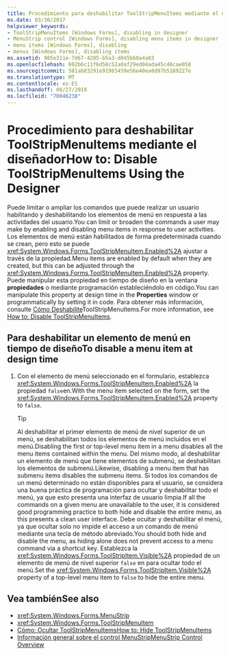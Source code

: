 ```yaml
---
title: Procedimiento para deshabilitar ToolStripMenuItems mediante el diseñador
ms.date: 03/30/2017
helpviewer_keywords:
- ToolStripMenuItems [Windows Forms], disabling in designer
- MenuStrip control [Windows Forms], disabling menu items in designer
- menu items [Windows Forms], disabling
- menus [Windows Forms], disabling items
ms.assetid: 985e311e-7d67-4205-b5a3-d045b68a4a03
ms.openlocfilehash: 692b6c11f6d58c52a0af29ed04ada45c48cae058
ms.sourcegitcommit: 581ab03291e91983459e56e40ea8d97b5189227e
ms.translationtype: MT
ms.contentlocale: es-ES
ms.lasthandoff: 08/27/2019
ms.locfileid: "70046238"
---
```

# <a name="how-to-disable-toolstripmenuitems-using-the-designer"></a><span data-ttu-id="71d57-102">Procedimiento para deshabilitar ToolStripMenuItems mediante el diseñador</span><span class="sxs-lookup"><span data-stu-id="71d57-102">How to: Disable ToolStripMenuItems Using the Designer</span></span>
<span data-ttu-id="71d57-103">Puede limitar o ampliar los comandos que puede realizar un usuario habilitando y deshabilitando los elementos de menú en respuesta a las actividades del usuario.</span><span class="sxs-lookup"><span data-stu-id="71d57-103">You can limit or broaden the commands a user may make by enabling and disabling menu items in response to user activities.</span></span> <span data-ttu-id="71d57-104">Los elementos de menú están habilitados de forma predeterminada cuando se crean, pero esto se puede <xref:System.Windows.Forms.ToolStripMenuItem.Enabled%2A> ajustar a través de la propiedad.</span><span class="sxs-lookup"><span data-stu-id="71d57-104">Menu items are enabled by default when they are created, but this can be adjusted through the <xref:System.Windows.Forms.ToolStripMenuItem.Enabled%2A> property.</span></span> <span data-ttu-id="71d57-105">Puede manipular esta propiedad en tiempo de diseño en la ventana **propiedades** o mediante programación estableciéndolo en código.</span><span class="sxs-lookup"><span data-stu-id="71d57-105">You can manipulate this property at design time in the **Properties** window or programmatically by setting it in code.</span></span> <span data-ttu-id="71d57-106">Para obtener más información, consulte [Cómo Deshabilite](how-to-disable-toolstripmenuitems.md)ToolStripMenuItems.</span><span class="sxs-lookup"><span data-stu-id="71d57-106">For more information, see [How to: Disable ToolStripMenuItems](how-to-disable-toolstripmenuitems.md).</span></span>

## <a name="to-disable-a-menu-item-at-design-time"></a><span data-ttu-id="71d57-107">Para deshabilitar un elemento de menú en tiempo de diseño</span><span class="sxs-lookup"><span data-stu-id="71d57-107">To disable a menu item at design time</span></span>

1. <span data-ttu-id="71d57-108">Con el elemento de menú seleccionado en el formulario, establezca <xref:System.Windows.Forms.ToolStripMenuItem.Enabled%2A> la propiedad `false`en.</span><span class="sxs-lookup"><span data-stu-id="71d57-108">With the menu item selected on the form, set the <xref:System.Windows.Forms.ToolStripMenuItem.Enabled%2A> property to `false`.</span></span>

    > [!TIP]
    > <span data-ttu-id="71d57-109">Al deshabilitar el primer elemento de menú de nivel superior de un menú, se deshabilitan todos los elementos de menú incluidos en el menú.</span><span class="sxs-lookup"><span data-stu-id="71d57-109">Disabling the first or top-level menu item in a menu disables all the menu items contained within the menu.</span></span> <span data-ttu-id="71d57-110">Del mismo modo, al deshabilitar un elemento de menú que tiene elementos de submenú, se deshabilitan los elementos de submenú.</span><span class="sxs-lookup"><span data-stu-id="71d57-110">Likewise, disabling a menu item that has submenu items disables the submenu items.</span></span> <span data-ttu-id="71d57-111">Si todos los comandos de un menú determinado no están disponibles para el usuario, se considera una buena práctica de programación para ocultar y deshabilitar todo el menú, ya que esto presenta una interfaz de usuario limpia.</span><span class="sxs-lookup"><span data-stu-id="71d57-111">If all the commands on a given menu are unavailable to the user, it is considered good programming practice to both hide and disable the entire menu, as this presents a clean user interface.</span></span> <span data-ttu-id="71d57-112">Debe ocultar y deshabilitar el menú, ya que ocultar solo no impide el acceso a un comando de menú mediante una tecla de método abreviado.</span><span class="sxs-lookup"><span data-stu-id="71d57-112">You should both hide and disable the menu, as hiding alone does not prevent access to a menu command via a shortcut key.</span></span> <span data-ttu-id="71d57-113">Establezca la <xref:System.Windows.Forms.ToolStripItem.Visible%2A> propiedad de un elemento de menú de nivel superior `false` en para ocultar todo el menú.</span><span class="sxs-lookup"><span data-stu-id="71d57-113">Set the <xref:System.Windows.Forms.ToolStripItem.Visible%2A> property of a top-level menu item to `false` to hide the entire menu.</span></span>

## <a name="see-also"></a><span data-ttu-id="71d57-114">Vea también</span><span class="sxs-lookup"><span data-stu-id="71d57-114">See also</span></span>

- <xref:System.Windows.Forms.MenuStrip>
- <xref:System.Windows.Forms.ToolStripMenuItem>
- [<span data-ttu-id="71d57-115">Cómo: Ocultar ToolStripMenuItems</span><span class="sxs-lookup"><span data-stu-id="71d57-115">How to: Hide ToolStripMenuItems</span></span>](how-to-hide-toolstripmenuitems.md)
- [<span data-ttu-id="71d57-116">Información general sobre el control MenuStrip</span><span class="sxs-lookup"><span data-stu-id="71d57-116">MenuStrip Control Overview</span></span>](menustrip-control-overview-windows-forms.md)
